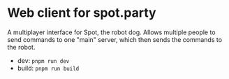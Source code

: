 # Web client for spot.party

A multiplayer interface for Spot, the robot dog. Allows multiple people to send commands to one "main" server, which then sends the commands to the robot.

- dev: `pnpm run dev`
- build: `pnpm run build`
